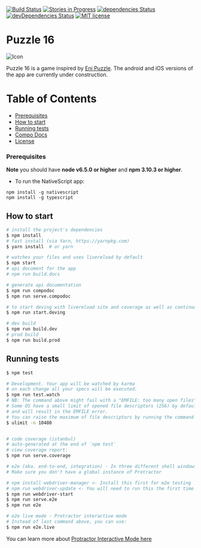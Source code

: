 [![Build Status](https://travis-ci.org/bradyhouse/16.svg?branch=master)](https://travis-ci.org/bradyhouse/16) 
[![Stories in Progress](https://badge.waffle.io/bradyhouse/16.svg?label=in%20progress&title=Stories%20In%20Progress)](http://waffle.io/bradyhouse/16)
[![dependencies Status](https://david-dm.org/bradyhouse/16/status.svg)](https://david-dm.org/bradyhouse/16)
[![devDependencies Status](https://david-dm.org/bradyhouse/16/dev-status.svg)](https://david-dm.org/bradyhouse/16?type=dev)
[![MIT license](http://img.shields.io/badge/license-MIT-brightgreen.svg)](http://opensource.org/licenses/MIT)

Puzzle 16
======

![Icon](http://i.imgur.com/s0CIHaV.png)

Puzzle 16 is a game inspired by [Eni Puzzle](http://www.enipuzzles.com/). The android and iOS versions of the
app are currently under construction.

# Table of Contents

- [Prerequisites](#prerequisites)
- [How to start](#how-to-start)
- [Running tests](#running-tests)
- [Compo Docs](https://bradyhouse.github.io/16/index.html)
- [License](https://bradyhouse.github.io/16/license.html)

### Prerequisites

**Note** you should have **node v6.5.0 or higher** and **npm 3.10.3 or higher**.

* To run the NativeScript app:

```
npm install -g nativescript
npm install -g typescript
```

## How to start

```bash
# install the project's dependencies
$ npm install
# fast install (via Yarn, https://yarnpkg.com)
$ yarn install  # or yarn

# watches your files and uses livereload by default
$ npm start
# api document for the app
# npm run build.docs

# generate api documentation
$ npm run compodoc
$ npm run serve.compodoc

# to start deving with livereload site and coverage as well as continuous testing
$ npm run start.deving

# dev build
$ npm run build.dev
# prod build
$ npm run build.prod
```

## Running tests

```bash
$ npm test

# Development. Your app will be watched by karma
# on each change all your specs will be executed.
$ npm run test.watch
# NB: The command above might fail with a "EMFILE: too many open files" error.
# Some OS have a small limit of opened file descriptors (256) by default
# and will result in the EMFILE error.
# You can raise the maximum of file descriptors by running the command below:
$ ulimit -n 10480


# code coverage (istanbul)
# auto-generated at the end of `npm test`
# view coverage report:
$ npm run serve.coverage

# e2e (aka. end-to-end, integration) - In three different shell windows
# Make sure you don't have a global instance of Protractor

# npm install webdriver-manager <- Install this first for e2e testing
# npm run webdriver-update <- You will need to run this the first time
$ npm run webdriver-start
$ npm run serve.e2e
$ npm run e2e

# e2e live mode - Protractor interactive mode
# Instead of last command above, you can use:
$ npm run e2e.live
```
You can learn more about [Protractor Interactive Mode here](https://github.com/angular/protractor/blob/master/docs/debugging.md#testing-out-protractor-interactively)


